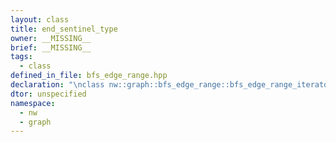 ```yaml
---
layout: class
title: end_sentinel_type
owner: __MISSING__
brief: __MISSING__
tags:
  - class
defined_in_file: bfs_edge_range.hpp
declaration: "\nclass nw::graph::bfs_edge_range::bfs_edge_range_iterator::end_sentinel_type;"
dtor: unspecified
namespace:
  - nw
  - graph
---
```


```{index}  end_sentinel_type
```


